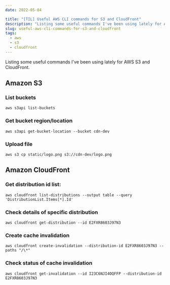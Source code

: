 ```yaml
---
date: 2022-05-04

title: "[TIL] Useful AWS CLI commands for S3 and CloudFront"
description: "Listing some useful commands I've been using lately for AWS S3 and CloudFront"
slug: useful-aws-cli-commands-for-s3-and-cloudfront
tags:
  - aws
  - s3
  - cloudfront
---
```


Listing some useful commands I've been using lately for AWS S3 and CloudFront.

## Amazon S3

### List buckets

```shell
aws s3api list-buckets
```

### Get bucket region/location

```shell
aws s3api get-bucket-location --bucket cdn-dev
```

### Upload file

```shell
aws s3 cp static/logo.png s3://cdn-dev/logo.png
```

## Amazon CloudFront

### Get distribution id list:

```shell
aws cloudfront list-distributions --output table --query 'DistributionList.Items[*].Id'
```

### Check details of specific distribution

```shell
aws cloudfront get-distribution --id E2FXR8603J97N3
```

### Create cache invalidation

```shell
aws cloudfront create-invalidation --distribution-id E2FXR8603J97N3 --paths "/\*"
```

### Check status of cache invalidation

```shell
aws cloudfront get-invalidation --id I23C6NJI4OQFFP --distribution-id E2FXR8603J97N3
```
